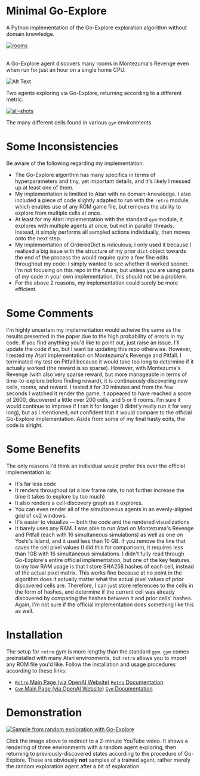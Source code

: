 # Minimal Go-Explore
A Python implementation of the Go-Explore exploration algorithm without domain knowledge.

<a href="https://ibb.co/RH7NtFC"><img src="https://i.ibb.co/0JQK17f/rooms.png" alt="rooms" border="0"></a><br /><a target='_blank' href='https://imgbb.com/'></a><br />

A Go-Explore agent discovers many rooms in Montezuma's Revenge even when run for just an hour on a single home CPU.

![Alt Text](https://media.giphy.com/media/vVGCKu6SX9Y7T11RCj/giphy.gif)

Two agents exploring via Go-Explore, returning according to a different metric.

<a href="https://ibb.co/Q6HKckk"><img src="https://i.ibb.co/VvCqNxx/all-shots.jpg" alt="all-shots" border="0"></a>

The many different cells found in various `gym` environments.

# Some Inconsistencies
Be aware of the following regarding my implementation:
- The Go-Explore algorithm has many specifics in terms of hyperparameters and tiny, yet important details, and it's likely I messed up at least one of them.
- My implementation is limitted to Atari with no domain-knowledge. I also included a piece of code slightly adapted to run with the `retro` module, which enables use of any ROM game file, but removes the ability to explore from multiple cells at once.
- At least for my Atari implementation with the standard `gym` module, it explores with multiple agents at once, but not in parallel threads. Instead, it simply performs all sampled actions individually, then moves onto the next step.
- My implementation of OrderedDict is ridiculous; I only used it because I realized a big issue with the structure of my prior `dict` object towards the end of the process the would require quite a few fine edits throughout my code. I simply wanted to see whether it worked sooner. I'm not focusing on this repo in the future, but unless you are using parts of my code in your own implementation, this should not be a problem.
- For the above 2 reasons, my implementation could surely be more efficient.

# Some Comments
I'm highly uncertain my implementation would acheive the same as the results presented in the paper due to the high probability of errors in my code. If you find anything you'd like to point out, just raise an issue. I'll update the code if so, but I want be updating this repo otherwise.
However, I tested my Atari implementation on Montezuma's Revenge and Pitfall. I terminated my test on Pitfall because it would take too long to determine if it actually worked (the reward is so sparse). However, with Montezuma's Revenge (with also very sparse reward, but more manageable in terms of time-to-explore before finding reward), it is continuously discovering new cells, rooms, and reward. I tested it for 30 minutes and from the few seconds I watched it render the game, it appeared to have reached a score of 2600, discovered a little over 200 cells, and 5 or 6 rooms. I'm sure it would continue to improve if I ran it for longer (I didnt'y really run it for very long), but as I mentioned, not confident that it would compare to the official Go-Explore implementation.
Aside from some of my final hasty edits, the code is alright.

# Some Benefits
The only reasons I'd think an individual would prefer this over the official implementation is:
- It's far less code
- It renders throughout (at a low frame rate, to not further increase the time it takes to explore by too much)
- It also renders a cell-discovery graph as it explores.
- You can even render all of the simultaneous agents in an evenly-aligned grid of cv2 windows.
- It's easier to visualize — both the code and the rendered visualizations
- It barely uses any RAM. I was able to run Atari on Montezuma's Revenge and Pitfall (each with 16 simultaneous simulations) as well as one on Yoshi's Island, and it used less than 10 GB. If you remove the line that saves the cell pixel values (I did this for comparison), it requires less than 1GB with 16 simultaneous simulations. I didn't fully read through Go-Explore's entire official implementation, but one of the key features to my low RAM usage is that I store SHA256 hashes of each cell, instead of the actual pixel matrix. This works fine because at no point in the algorithm does it actually matter what the actual pixel values of prior discovered cells are. Therefore, I can just store references to the cells in the form of hashes, and determine if the current cell was already discovered by comparing the hashes between it and prior cells' hashes. Again, I'm not sure if the official implementation does something like this as well.

# Installation
The setup for `retro` gym is more lengthy than the standard `gym`. `gym` comes preinstalled with many Atari environments, but `retro` allows you to import any ROM file you'd like. Follow the installation and usage procedures according to these links:
- [`Retro` Main Page (via OpenAI Website)](https://openai.com/blog/gym-retro/) [`Retro` Documentation](https://retro.readthedocs.io/en/latest/getting_started.html)
- [`Gym` Main Page (via OpenAI Website)](https://gym.openai.com/) [`Gym` Documentation](https://gym.openai.com/docs/)

# Demonstration
[![Sample from random exploration with Go-Explore](https://img.youtube.com/vi/u_E8dyRb5YE/hqdefault.jpg)](https://www.youtube.com/watch?v=u_E8dyRb5YE&feature=youtu.be)

Click the image above to redirect to a 2-minute YouTube video. It shows a rendering of three environments with a random agent exploring, then returning to previously-discovered states according to the procedure of Go-Explore. These are obviously **not** samples of a trained agent, rather merely the random exploration agent after a bit of exploration.
